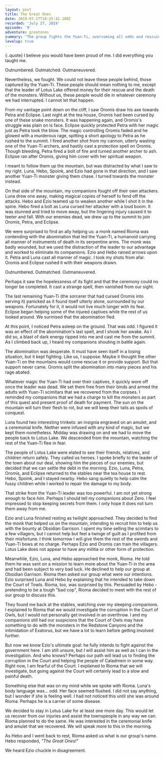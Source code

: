 ```yaml
---
layout: post
title: The Great Ones
date: 2019-07-27T18:25:42.108Z
recorded: 'July 27, 2019'
episode: '9'
adventure: greatones
summary: "The group fights the Yuan-Ti, overcoming all odds and rescuing the missing villagers. They take on the name 'The Great Ones' as their adventuring group."
levelup: true
---
```


{:.quote}
I believe you would have been proud of me. I did everything you taught me.

Outnumbered. Outmatched. Outmaneuvered.

Nevertheless, we fought. We could not leave these people behind, those captured by the Yuan-Ti. These people should mean nothing to me, except that the leader of Lotus Lake offered money for their rescue and the death of the monsters. Without us, these people would die in whatever ceremony we had interrupted. I cannot let that happen.

From my vantage point down on the cliff, I saw Oromis draw his axe towards Petra and Eclipse. Last night at the tea house, Oromis had been cursed by one of these snake monsters. It was happening again, and Oromis's struggle was plain on is face. Eclipse quickly protected Petra with her magic just as Petra took the blow. The magic controlling Oromis faded and he glowed with a murderous rage, spitting a short apology to Petra as he rushed to the summit. I fired another shot from my cannon, utterly wasting one of the Yuan-Ti archers, and hastily cast a protection spell on Oromis. Though bleeding, Petra fired a bolt of fire and turned another archer to ash. Eclipse ran after Oromis, giving him cover with her spiritual weapon.

I meant to follow them up the mountain, but was distracted by what I saw to my right. Luna, Hebo, Spoink, and Ezio had gone in that direction, and I saw another Yuan-Ti monster giving them chase. I turned towards the monster instead.

On that side of the mountain, my companions fought off their own attackers. Luna drew one away, making magical copies of herself to fend off the attacks. Hebo and Ezio teamed up to weaken another while I shot it in the spine. Hebo fired a bolt as Luna cursed her attacker with a loud boom. It was stunned and tried to move away, but the lingering injury caused it to teeter and fall. With our enemies dead, we drew up to the summit to join Oromis, Petra, and Eclipse.

We were surprised to find an ally helping us: a monk named Rioma was contending with the abomination that led the Yuan-Ti, a humanoid carrying all manner of instruments of death in its serpentine arms. The monk was badly wounded, but we used the distraction of the leader to our advantage and worked to eliminate its companions. Ezio and Hebo rained arrows upon it. Petra and Luna cast all manner of magic. I took my shots from afar. Oromis and Eclipse rushed it with their weapons drawn.

Outnumbered. Outmatched. Outmaneuvered.

Perhaps it saw the hopelessness of its fight and that the ceremony could no longer be completed. It cast a strange spell, then vanished from our sight.

The last remaining Yuan-Ti (the sorcerer that had cursed Oromis into serving it) panicked as it found itself utterly alone, surrounded by our weapons. Fortunately for it, it would not live much longer with its fear. Eclipse began helping some of the injured captives while the rest of us looked around. We surmised that the abomination fled.

At this point, I noticed Petra asleep on the ground. That was odd. I figured it was an effect of the abomination's last spell, and I shook her awake. As I did so, a blast of dark energy ripped into me and cast me from the summit. As I climbed back up, I heard my companions shouting in battle again.

The abomination was desperate. It must have seen itself in a losing situation, but it kept fighting. Like us, I suppose. Maybe it thought the other Yuan-Ti on the mountains would come rescue it or provide support. But that support never came. Oromis split the abomination into many pieces and his rage abated.

Whatever magic the Yuan-Ti had over their captives, it quickly wore off once the leader was dead. We set them free from their binds and armed the adults with Yuan-Ti scimitars that we recovered from the corpses. I reminded my companions that we had a charge to kill the monsters as part of this quest and present proof of death for payment. The sun on the mountain will turn their flesh to rot, but we will keep their tails as spoils of conquest.

Luna found two interesting trinkets: an insignia engraved on an amulet, and a ceremonial knife. Neither were infused with any kind of magic, but we kept them nonetheless. Midday was drawing on and we had to move the people back to Lotus Lake. We descended from the mountain, watching the rest of the Yuan-Ti flee in fear.

The people of Lotus Lake were elated to see their friends, relatives, and children return safely. They called us heroes. I spoke briefly to the leader of the town about our deal, showing him the pieces of our enemies, but decided that we can settle the debt in the morning. Ezio, Luna, Petra, Oromis, and Eclipse returned to the stables near the tea house to rest. Hebo, Spoink, and I stayed nearby. Hebo sang quietly to help calm the fussy children while I worked to repair the damage to my body.

That strike from the Yuan-Ti leader was too powerful. I am not yet strong enough to face _him._ Perhaps I should tell my companions about Zero. I feel impressed to stop keeping secrets from them. I only hope it does not turn them away from me.

Ezio and Luna finished resting as twilight approached. They decided to find the monk that helped us on the mountain, intending to recruit him to help us with the bounty at Obsidian Garrison. I spent my time selling the scimitars to a few villagers, but I cannot help but feel a twinge of guilt as I profited from their misfortune. I think tomorrow I will give them the rest of the swords and Yuan-Ti bows at no charge. Perhaps Ezio and Oromis can train the villagers. Lotus Lake does not appear to have any militia or other form of protection.

Meanwhile, Ezio, Luna, and Hebo approached the monk, Rioma. He told them he was sent on a mission to learn more about the Yuan-Ti in the area and had been subject to very bad luck. He declined to help our group at Obsidian Garrison. Rioma then asked our group what were our intentions. Ezio surprised Luna and Hebo by explaining that he intended to take down the Court of Towls. Rioma, too, was surprised by this. Persuaded by Hebo - pretending to be a tough "bad cop", Rioma decided to meet with the rest of our group to discuss this.

They found me back at the stables, watching over my sleeping companions. I explained to Rioma that we would investigate the corruption in the Court of Owls, but I would not personally get involved in an overthrow. I and my companions still had our suspicions that the Court of Owls may have something to do with the monsters in the Redstone Canyons and the intimidation of Exatorus, but we have a lot to learn before getting involved further.

But now we know Ezio's ultimate goal: he fully intends to fight against the government here. I am still unsure, but I will assist him as well as I can in the investigation. And who knows? Perhaps our path will lead us to finding the corruption in the Court and helping the people of Caladmein in some way. Right now, I am fearful of the Court. I explained to Rioma that we will investigate, but going against the Court will certainly lead to a slow and painful death.

Something else that was on my mind while we spoke with Rioma. Luna's body language was... odd. Her face seemed flushed. I did not say anything, but I wonder if she is feeling well. I had not noticed this until she was around Rioma. Perhaps he is a carrier of some disease.

We decided to stay in Lotus Lake for at least one more day. This would let us recover from our injuries and assist the townspeople in any way we can. Rioma planned to do the same. He was interested in the ceremonial knife and amulet that we recovered. We will speak more to this in the morning.

As Hebo and I went back to rest, Rioma asked us what is our group's name. Hebo responded, _"The Great Ones!"_

We heard Ezio chuckle in disagreement.
